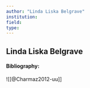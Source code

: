 ```yaml
---
author: "Linda Liska Belgrave"
institution:
field:
type:
---
```


## Linda Liska Belgrave
#### Bibliography:

![[@Charmaz2012-uu]]